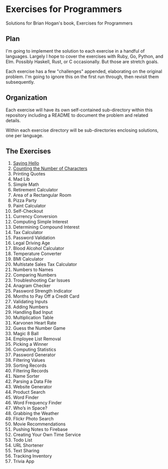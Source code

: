 # Exercises for Programmers
Solutions for Brian Hogan's book, Exercises for Programmers

## Plan

I'm going to implement the solution to each exercise in a handful of languages.
Largely I hope to cover the exercises with Ruby, Go, Python, and Elm. Possibly
Haskell, Rust, or C occasionally. But those are stretch goals.

Each exercise has a few "challenges" appended, elaborating on the original
problem. I'm going to ignore this on the first run through, then revisit them
subsequently.

## Organization

Each exercise will have its own self-contained sub-directory within this
repository including a README to document the problem and related details.

Within each exercise directory will be sub-directories enclosing solutions, one
per language.

## The Exercises

 1. [Saying Hello](01-saying-hello/README.md)
 2. [Counting the Number of Characters](02-counting-the-number-of-characters/README.md)
 3. Printing Quotes
 4. Mad Lib
 5. Simple Math
 6. Retirement Calculator
 7. Area of a Rectangular Room
 8. Pizza Party
 9. Paint Calculator
 10. Self-Checkout
 11. Currency Conversion
 12. Computing Simple Interest
 13. Determining Compound Interest
 14. Tax Calculator
 15. Password Validation
 16. Legal Driving Age
 17. Blood Alcohol Calculator
 18. Temperature Converter
 19. BMI Calculator
 20. Multistate Sales Tax Calculator
 21. Numbers to Names
 22. Comparing Numbers
 23. Troubleshooting Car Issues
 24. Anagram Checker
 25. Password Strength Indicator
 26. Months to Pay Off a Credit Card
 27. Validating Inputs
 28. Adding Numbers
 29. Handling Bad Input
 30. Multiplication Table
 31. Karvonen Heart Rate
 32. Guess the Number Game
 33. Magic 8 Ball
 34. Employee List Removal
 35. Picking a Winner
 36. Computing Statistics
 37. Password Generator
 38. Filtering Values
 39. Sorting Records
 40. Filtering Records
 41. Name Sorter
 42. Parsing a Data File
 43. Website Generator
 44. Product Search
 45. Word Finder
 46. Word Frequency Finder
 47. Who’s in Space?
 48. Grabbing the Weather
 49. Flickr Photo Search
 50. Movie Recommendations
 51. Pushing Notes to Firebase
 52. Creating Your Own Time Service
 53. Todo List
 54. URL Shortener
 55. Text Sharing
 56. Tracking Inventory
 57. Trivia App
